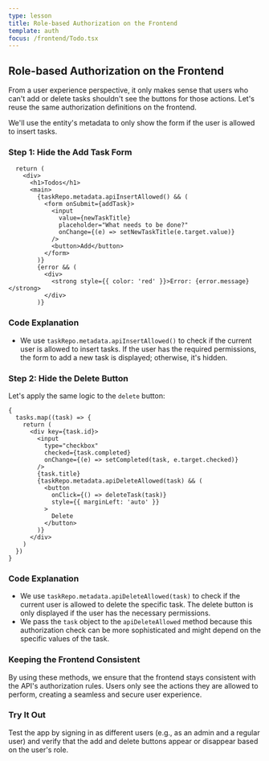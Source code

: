 ```yaml
---
type: lesson
title: Role-based Authorization on the Frontend
template: auth
focus: /frontend/Todo.tsx
---
```


## Role-based Authorization on the Frontend

From a user experience perspective, it only makes sense that users who can't add or delete tasks shouldn't see the buttons for those actions. Let's reuse the same authorization definitions on the frontend.

We'll use the entity's metadata to only show the form if the user is allowed to insert tasks.

### Step 1: Hide the Add Task Form

```tsx title="frontend/Todo.tsx" add={5,14}
  return (
    <div>
      <h1>Todos</h1>
      <main>
        {taskRepo.metadata.apiInsertAllowed() && (
          <form onSubmit={addTask}>
            <input
              value={newTaskTitle}
              placeholder="What needs to be done?"
              onChange={(e) => setNewTaskTitle(e.target.value)}
            />
            <button>Add</button>
          </form>
        )}
        {error && (
          <div>
            <strong style={{ color: 'red' }}>Error: {error.message}</strong>
          </div>
        )}
```

### Code Explanation

- We use `taskRepo.metadata.apiInsertAllowed()` to check if the current user is allowed to insert tasks. If the user has the required permissions, the form to add a new task is displayed; otherwise, it's hidden.

### Step 2: Hide the Delete Button

Let's apply the same logic to the `delete` button:

```tsx title="frontend/Todo.tsx" add={11,18}
{
  tasks.map((task) => {
    return (
      <div key={task.id}>
        <input
          type="checkbox"
          checked={task.completed}
          onChange={(e) => setCompleted(task, e.target.checked)}
        />
        {task.title}
        {taskRepo.metadata.apiDeleteAllowed(task) && (
          <button
            onClick={() => deleteTask(task)}
            style={{ marginLeft: 'auto' }}
          >
            Delete
          </button>
        )}
      </div>
    )
  })
}
```

### Code Explanation

- We use `taskRepo.metadata.apiDeleteAllowed(task)` to check if the current user is allowed to delete the specific task. The delete button is only displayed if the user has the necessary permissions.
- We pass the `task` object to the `apiDeleteAllowed` method because this authorization check can be more sophisticated and might depend on the specific values of the task.

### Keeping the Frontend Consistent

By using these methods, we ensure that the frontend stays consistent with the API's authorization rules. Users only see the actions they are allowed to perform, creating a seamless and secure user experience.

### Try It Out

Test the app by signing in as different users (e.g., as an admin and a regular user) and verify that the add and delete buttons appear or disappear based on the user's role.

